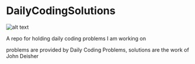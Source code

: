 # DailyCodingSolutions


![alt text](https://github.com/DeisherJohn/DailyCodingSolutions/blob/master/image/github_thumbnail_bigger.png)


A repo for holding daily coding problems I am working on

problems are provided by Daily Coding Problems, solutions are the work of John Deisher
